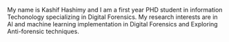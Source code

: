 My name is Kashif Hashimy and I am a first year PHD student in information Techonology specializing in Digital Forensics. 
My research interests are in Al and machine learning implementation in Digital Forensics and Exploring Anti-forensic techniques.
